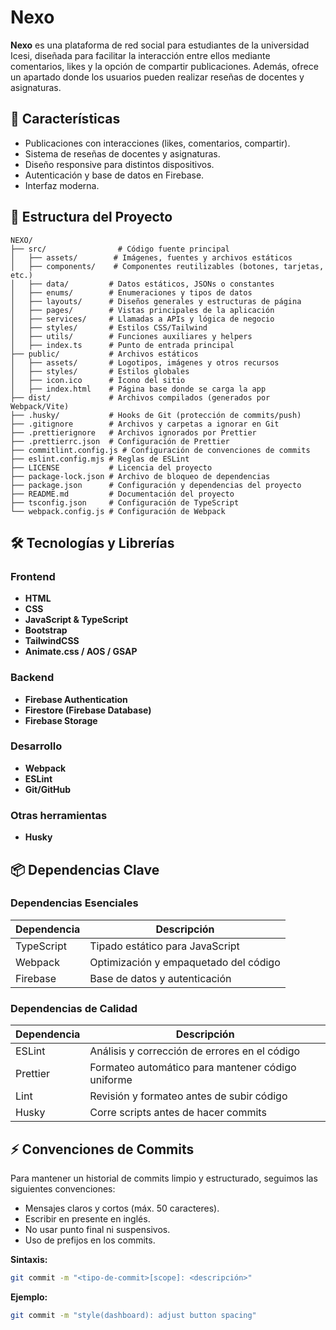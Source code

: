 # Nexo

**Nexo** es una plataforma de red social para estudiantes de la universidad Icesi, diseñada para facilitar la interacción entre ellos mediante comentarios, likes y la opción de compartir publicaciones. Además, ofrece un apartado donde los usuarios pueden realizar reseñas de docentes y asignaturas.

## 🚀 Características

- Publicaciones con interacciones (likes, comentarios, compartir).
- Sistema de reseñas de docentes y asignaturas.
- Diseño responsive para distintos dispositivos.
- Autenticación y base de datos en Firebase.
- Interfaz moderna.

## 📁 Estructura del Proyecto

```plaintext
NEXO/
├── src/                # Código fuente principal
│   ├── assets/        # Imágenes, fuentes y archivos estáticos
│   ├── components/    # Componentes reutilizables (botones, tarjetas, etc.)
│   ├── data/         # Datos estáticos, JSONs o constantes
│   ├── enums/        # Enumeraciones y tipos de datos
│   ├── layouts/      # Diseños generales y estructuras de página
│   ├── pages/        # Vistas principales de la aplicación
│   ├── services/     # Llamadas a APIs y lógica de negocio
│   ├── styles/       # Estilos CSS/Tailwind
│   ├── utils/        # Funciones auxiliares y helpers
│   ├── index.ts      # Punto de entrada principal
├── public/           # Archivos estáticos
│   ├── assets/       # Logotipos, imágenes y otros recursos
│   ├── styles/       # Estilos globales
│   ├── icon.ico      # Ícono del sitio
│   ├── index.html    # Página base donde se carga la app
├── dist/             # Archivos compilados (generados por Webpack/Vite)
├── .husky/           # Hooks de Git (protección de commits/push)
├── .gitignore        # Archivos y carpetas a ignorar en Git
├── .prettierignore   # Archivos ignorados por Prettier
├── .prettierrc.json  # Configuración de Prettier
├── commitlint.config.js # Configuración de convenciones de commits
├── eslint.config.mjs # Reglas de ESLint
├── LICENSE           # Licencia del proyecto
├── package-lock.json # Archivo de bloqueo de dependencias
├── package.json      # Configuración y dependencias del proyecto
├── README.md         # Documentación del proyecto
├── tsconfig.json     # Configuración de TypeScript
└── webpack.config.js # Configuración de Webpack
```

## 🛠️ Tecnologías y Librerías

### Frontend

- **HTML**
- **CSS**
- **JavaScript & TypeScript**
- **Bootstrap**
- **TailwindCSS**
- **Animate.css / AOS / GSAP**

### Backend

- **Firebase Authentication**
- **Firestore (Firebase Database)**
- **Firebase Storage**

### Desarrollo

- **Webpack**
- **ESLint**
- **Git/GitHub**

### Otras herramientas

- **Husky**

## 📦 Dependencias Clave

### Dependencias Esenciales

| Dependencia | Descripción                                       |
| ----------- | ------------------------------------------------- |
| TypeScript  | Tipado estático para JavaScript                   |
| Webpack     | Optimización y empaquetado del código             |
| Firebase    | Base de datos y autenticación                     |

### Dependencias de Calidad

| Dependencia | Descripción                                       |
| ----------- | ------------------------------------------------- |
| ESLint      | Análisis y corrección de errores en el código     |
| Prettier    | Formateo automático para mantener código uniforme |
| Lint        | Revisión y formateo antes de subir código         |
| Husky       | Corre scripts antes de hacer commits              |

## ⚡ Convenciones de Commits

Para mantener un historial de commits limpio y estructurado, seguimos las siguientes convenciones:

- Mensajes claros y cortos (máx. 50 caracteres).
- Escribir en presente en inglés.
- No usar punto final ni suspensivos.
- Uso de prefijos en los commits.

**Sintaxis:**

```bash
git commit -m "<tipo-de-commit>[scope]: <descripción>"
```

**Ejemplo:**

```bash
git commit -m "style(dashboard): adjust button spacing"
```
